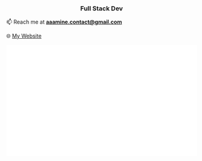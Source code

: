 <h3 align="center">Full Stack Dev</h3>


📫 Reach me at **aaamine.contact@gmail.com**

🌐 <a href="https://aaamine.me/" target="_blank"> My Website</a>

![](https://raw.githubusercontent.com/aaamine1/github-stats/master/generated/overview.svg#gh-dark-mode-only)



